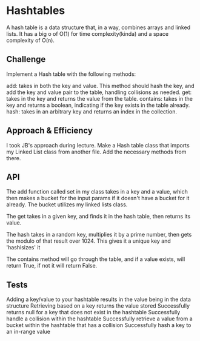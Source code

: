 # Hashtables
A hash table is a data structure that, in a way, combines arrays and linked lists. It has a big o of O(1) for time complexity(kinda) and a space complexity of O(n).

## Challenge
Implement a Hash table with the following methods:

add: takes in both the key and value. This method should hash the key, and add the key and value pair to the table, handling collisions as needed.
get: takes in the key and returns the value from the table.
contains: takes in the key and returns a boolean, indicating if the key exists in the table already.
hash: takes in an arbitrary key and returns an index in the collection.

## Approach & Efficiency
I took JB's approach during lecture. Make a Hash table class that imports my Linked List class from another file. Add the necessary methods from there.

## API
The add function called set in my class takes in a key and a value, which then makes a bucket for the input params if it doesn't have a bucket for it already. The bucket utilizes my linked lists class.

The get takes in a given key, and finds it in the hash table, then returns its value.

The hash takes in a random key, multiplies it by a prime number, then gets the modulo of that result over 1024. This gives it a unique key and 'hashisizes' it

The contains method will go through the table, and if a value exists, will return True, if not it will return False.

## Tests
Adding a key/value to your hashtable results in the value being in the data structure
Retrieving based on a key returns the value stored
Successfully returns null for a key that does not exist in the hashtable
Successfully handle a collision within the hashtable
Successfully retrieve a value from a bucket within the hashtable that has a collision
Successfully hash a key to an in-range value
